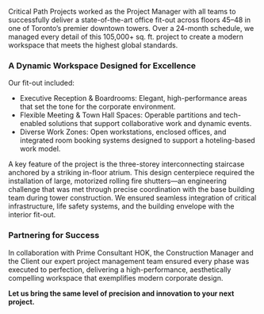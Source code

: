 
Critical Path Projects worked as the Project Manager with all teams to successfully deliver a state-of-the-art office fit-out across floors 45–48 in one of Toronto’s premier downtown towers. Over a 24-month schedule, we managed every detail of this 105,000+ sq. ft. project to create a modern workspace that meets the highest global standards.

### A Dynamic Workspace Designed for Excellence

Our fit-out included:

- Executive Reception & Boardrooms: Elegant, high-performance areas that set the tone for the corporate environment.
- Flexible Meeting & Town Hall Spaces: Operable partitions and tech-enabled solutions that support collaborative work and dynamic events.
- Diverse Work Zones: Open workstations, enclosed offices, and integrated room booking systems designed to support a hoteling-based work model.

A key feature of the project is the three-storey interconnecting staircase anchored by a striking in-floor atrium. This design centerpiece required the installation of large, motorized rolling fire shutters—an engineering challenge that was met through precise coordination with the base building team during tower construction. We ensured seamless integration of critical infrastructure, life safety systems, and the building envelope with the interior fit-out.

### Partnering for Success

In collaboration with Prime Consultant HOK, the Construction Manager and the Client our expert project management team ensured every phase was executed to perfection, delivering a high-performance, aesthetically compelling workspace that exemplifies modern corporate design.

**Let us bring the same level of precision and innovation to your next project.**